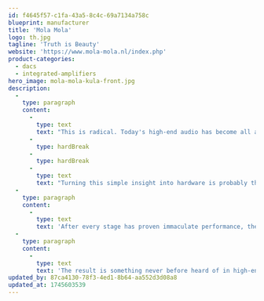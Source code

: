 ```yaml
---
id: f4645f57-c1fa-43a5-8c4c-69a7134a758c
blueprint: manufacturer
title: 'Mola Mola'
logo: th.jpg
tagline: 'Truth is Beauty'
website: 'https://www.mola-mola.nl/index.php'
product-categories:
  - dacs
  - integrated-amplifiers
hero_image: mola-mola-kula-front.jpg
description:
  -
    type: paragraph
    content:
      -
        type: text
        text: "This is radical. Today's high-end audio has become all about mixing circuit topologies and parts to make a sonic blend that the designer thinks sounds about right. You'd almost forget that getting closer to the sound as crafted by the artist really means keeping the replay system from changing it."
      -
        type: hardBreak
      -
        type: hardBreak
      -
        type: text
        text: "Turning this simple insight into hardware is probably the toughest way to do audio. All simple circuits change the signal audibly, so one has to get to grips with more complicated ones that don't. We analyse every sub-circuit mathematically and look for ways to eliminate every error term. When the practical circuit measures as predicted, we listen to search for unexpected sources of coloration. These are then included into the maths and the whole process repeats."
  -
    type: paragraph
    content:
      -
        type: text
        text: 'After every stage has proven immaculate performance, the same is done with the whole product and so problem spots get methodically rooted out before they hide themselves and become audible but not measurable.'
  -
    type: paragraph
    content:
      -
        type: text
        text: 'The result is something never before heard of in high-end audio: amplifiers and converters whose output signal cannot be distinguished, by ear, from the input signal. So what does that sound like? In a few words: natural, nimble, rich and musically enthralling.'
updated_by: 87ca4130-78f3-4ed1-8b64-aa552d3d08a8
updated_at: 1745603539
---
```

